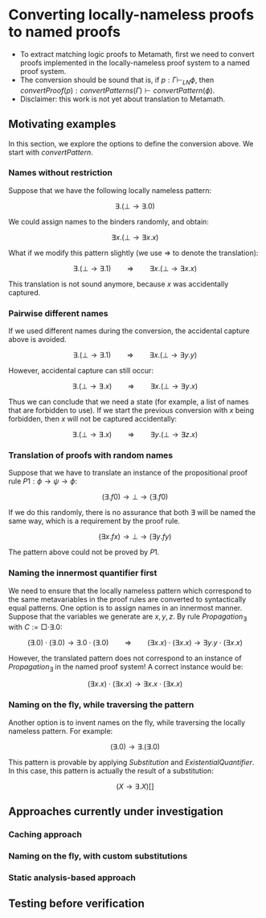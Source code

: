 # Converting locally-nameless proofs to named proofs

- To extract matching logic proofs to Metamath, first we need to convert proofs implemented in the locally-nameless proof system to a named proof system.
- The conversion should be sound that is, if $p : \Gamma \vdash_{LN} \phi$, then $convertProof(p) : convertPatterns(\Gamma) \vdash convertPattern(\phi)$.
- Disclaimer: this work is not yet about translation to Metamath.

## Motivating examples

In this section, we explore the options to define the conversion above. We start with $convertPattern$.

### Names without restriction

Suppose that we have the following locally nameless pattern:

$$
\exists . (\bot \to \exists . 0)
$$

We could assign names to the binders randomly, and obtain:

$$
\exists x. (\bot \to \exists x. x)
$$

What if we modify this pattern slightly (we use $\Longrightarrow$ to denote the translation):

$$
\exists . (\bot \to \exists . 1) \qquad\Longrightarrow\qquad \exists x. (\bot \to \exists x. x)
$$

This translation is not sound anymore, because $x$ was accidentally captured.

### Pairwise different names

If we used different names during the conversion, the accidental capture above is avoided.

$$
\exists . (\bot \to \exists . 1) \qquad\Longrightarrow\qquad \exists x. (\bot \to \exists y. y)
$$

However, accidental capture can still occur:

$$
\exists . (\bot \to \exists . x) \qquad\Longrightarrow\qquad \exists x. (\bot \to \exists y. x)
$$

Thus we can conclude that we need a state (for example, a list of names that are forbidden to use). If we start the previous conversion with $x$ being forbidden, then $x$ will not be captured accidentally:

$$
\exists . (\bot \to \exists . x) \qquad\Longrightarrow\qquad \exists y. (\bot \to \exists z. x)
$$

### Translation of proofs with random names

Suppose that we have to translate an instance of the propositional proof rule $P1 : \phi \to \psi \to \phi$:

$$
(\exists . f 0) \to \bot \to (\exists . f 0)
$$

If we do this randomly, there is no assurance that both $\exists$ will be named the same way, which is a requirement by the proof rule.

$$
(\exists x. f x) \to \bot \to (\exists y. f y)
$$

The pattern above could not be proved by $P1$.

### Naming the innermost quantifier first

We need to ensure that the locally nameless pattern which correspond to the same metavariables in the proof rules are converted to syntactically equal patterns. One option is to assign names in an innermost manner. Suppose that the variables we generate are $x,y,z$. By rule $Propagation_\exists$ with $C := \Box \cdot \exists . 0$:

$$
(\exists . 0) \cdot (\exists . 0) \to \exists . 0 \cdot (\exists . 0) \qquad\Longrightarrow\qquad
(\exists x. x) \cdot (\exists x. x) \to \exists y. y \cdot (\exists x. x)
$$

However, the translated pattern does not correspond to an instance of $Propagation_\exists$ in the named proof system! A correct instance would be:

$$
(\exists x. x) \cdot (\exists x. x) \to \exists x. x \cdot (\exists x. x)
$$

### Naming on the fly, while traversing the pattern

Another option is to invent names on the fly, while traversing the locally nameless pattern. For example:

$$
(\exists . 0) \to \exists . (\exists . 0)
$$

This pattern is provable by applying $Substitution$ and $Existential Quantifier$. In this case, this pattern is actually the result of a substitution:

$$
(X \to \exists . X)[]
$$

## Approaches currently under investigation

### Caching approach

### Naming on the fly, with custom substitutions

### Static analysis-based approach

## Testing before verification

